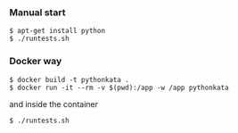 ### Manual start

```
$ apt-get install python
$ ./runtests.sh
```

### Docker way

```
$ docker build -t pythonkata .
$ docker run -it --rm -v $(pwd):/app -w /app pythonkata 
```
and inside the container
```
$ ./runtests.sh
```
